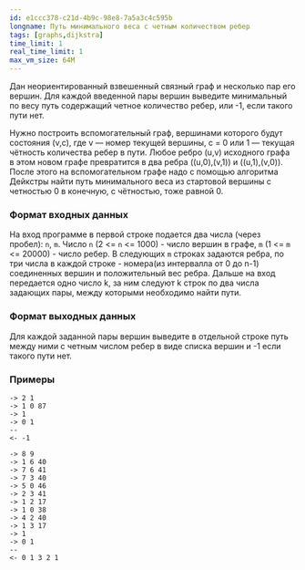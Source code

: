 ```yaml
---
id: e1ccc378-c21d-4b9c-98e8-7a5a3c4c595b
longname: Путь минимального веса c четным количеством ребер
tags: [graphs,dijkstra]
time_limit: 1
real_time_limit: 1
max_vm_size: 64M
---
```



Дан неориентированный взвешенный связный граф и несколько пар его вершин. Для каждой введенной пары вершин выведите минимальный по весу путь содержащий четное количество ребер, или -1, если такого пути нет.

Нужно построить вспомогательный граф, вершинами которого будут
состояния (v,c), где v — номер текущей вершины, c = 0 или 1 — текущая
чётность количества ребер в пути. Любое ребро (u,v) исходного графа в
этом новом графе превратится в два ребра ((u,0),(v,1)) и ((u,1),(v,0)).
После этого на вспомогательном графе надо с помощью алгоритма Дейкстры
найти путь минимального веса из стартовой вершины с четностью 0 в конечную, с
чётностью, тоже равной 0.

### Формат входных данных

На вход программе в первой строке подается два числа (через пробел): `n`, `m`. Число `n` (2 <= `n` <= 1000) - число вершин в графе, `m` (1 <= `m` <= 20000) - число ребер. В следующих `m` строках задаются ребра, по три числа в каждой строке - номера(из интервалла от 0 до n-1) соединенных вершин и положительный вес ребра. Дальше на вход передается одно число k, за ним следуют k строк по два числа задающих пары, между которыми необходимо найти пути.

### Формат выходных данных

Для каждой заданной пары вершин выведите в отдельной строке путь между ними с четным числом ребер в виде списка вершин и -1 если такого пути нет.

### Примеры
```
-> 2 1
-> 1 0 87
-> 1
-> 0 1
--
<- -1
```

```
-> 8 9
-> 1 6 40
-> 7 6 41
-> 7 3 40
-> 5 0 46
-> 2 3 41
-> 1 2 17
-> 1 0 38
-> 4 2 40
-> 1 3 17
-> 1
-> 0 1
--
<- 0 1 3 2 1
```
